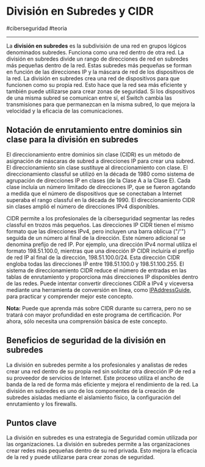 # División en Subredes y CIDR
#ciberseguridad #teoria 

---
La **división en subredes** es la subdivisión de una red en grupos lógicos denominados subredes. Funciona como una red dentro de otra red. La división en subredes divide un rango de direcciones de red en subredes más pequeñas dentro de la red. Estas subredes más pequeñas se forman en función de las direcciones IP y la máscara de red de los dispositivos de la red. La división en subredes crea una red de dispositivos para que funcionen como su propia red. Esto hace que la red sea más eficiente y también puede utilizarse para crear zonas de seguridad. Si los dispositivos de una misma subred se comunican entre sí, el Switch cambia las transmisiones para que permanezcan en la misma subred, lo que mejora la velocidad y la eficacia de las comunicaciones.
## Notación de enrutamiento entre dominios sin clase para la división en subredes

El direccionamiento entre dominios sin clase (CIDR) es un método de asignación de máscaras de subred a direcciones IP para crear una subred. El direccionamiento sin clase sustituye al direccionamiento con clase. El direccionamiento classful se utilizó en la década de 1980 como sistema de agrupación de direcciones IP en clases (de la Clase A a la Clase E). Cada clase incluía un número limitado de direcciones IP, que se fueron agotando a medida que el número de dispositivos que se conectaban a Internet superaba el rango classful en la década de 1990. El direccionamiento CIDR sin clases amplió el número de direcciones IPv4 disponibles.

CIDR permite a los profesionales de la ciberseguridad segmentar las redes classful en trozos más pequeños. Las direcciones IP CIDR tienen el mismo formato que las direcciones IPv4, pero incluyen una barra oblicua ("/'") seguida de un número al final de la dirección. Este número adicional se denomina prefijo de red IP. Por ejemplo, una dirección IPv4 normal utiliza el formato 198.51.100.0, mientras que una dirección IP CIDR incluiría el prefijo de red IP al final de la dirección, 198.51.100.0/24. Esta dirección CIDR engloba todas las direcciones IP entre 198.51.100.0 y 198.51.100.255. El sistema de direccionamiento CIDR reduce el número de entradas en las tablas de enrutamiento y proporciona más direcciones IP disponibles dentro de las redes. Puede intentar convertir direcciones CIDR a IPv4 y viceversa mediante una herramienta de conversión en línea, como [IPAddressGuide](https://www.ipaddressguide.com/cidr), para practicar y comprender mejor este concepto.

**Nota:** Puede que aprenda más sobre CIDR durante su carrera, pero no se tratará con mayor profundidad en este programa de certificación. Por ahora, sólo necesita una comprensión básica de este concepto.

## Beneficios de seguridad de la división en subredes

La división en subredes permite a los profesionales y analistas de redes crear una red dentro de su propia red sin solicitar otra dirección IP de red a su proveedor de servicios de Internet. Este proceso utiliza el ancho de banda de la red de forma más eficiente y mejora el rendimiento de la red. La división en subredes es uno de los componentes de la creación de subredes aisladas mediante el aislamiento físico, la configuración del enrutamiento y los firewalls.

## Puntos clave

La división en subredes es una estrategia de Seguridad común utilizada por las organizaciones. La división en subredes permite a las organizaciones crear redes más pequeñas dentro de su red privada. Esto mejora la eficacia de la red y puede utilizarse para crear zonas de seguridad.